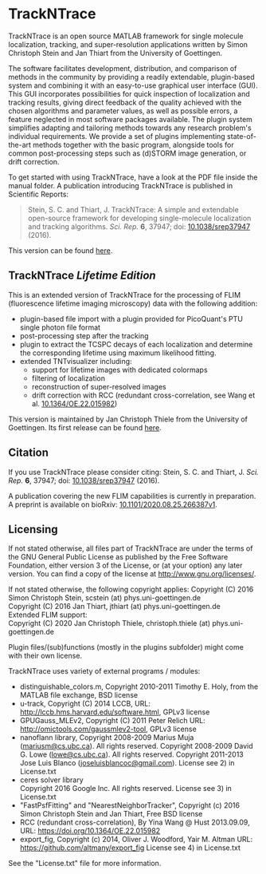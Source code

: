 # TrackNTrace

TrackNTrace is an open source MATLAB framework for single molecule localization, tracking, and super-resolution applications written by Simon Christoph Stein and Jan Thiart from the University of Goettingen.

The software facilitates development, distribution, and comparison of methods in the community by providing a readily extendable, plugin-based system and combining it with an easy-to-use graphical user interface (GUI). This GUI incorporates possibilities for quick inspection of localization and tracking results, giving direct feedback of the quality achieved with the chosen algorithms and parameter values, as well as possible errors, a feature neglected in most software packages available. The plugin system simplifies adapting and tailoring methods towards any research problem's individual requirements. We provide a set of plugins implementing state-of-the-art methods together with the basic program, alongside tools for common post-processing steps such as (d)STORM image generation, or drift correction.

To get started with using TrackNTrace, have a look at the PDF file inside the manual folder.
A publication introducing TrackNTrace is published in Scientific Reports:

>Stein, S. C. and Thiart, J. TrackNTrace: A simple and extendable open-source framework for developing single-molecule localization and tracking algorithms. *Sci. Rep.* **6**, 37947; doi: [10.1038/srep37947](https://doi.org/10.1038/srep37947) (2016).

This version can be found [here](../../releases/tag/v1.03).

## TrackNTrace *Lifetime Edition*
This is an extended version of TrackNTrace for the processing of FLIM (fluorescence lifetime imaging microscopy) data with the following addition:
* plugin-based file import with a plugin provided for PicoQuant's PTU single photon file format
* post-processing step after the tracking
* plugin to extract the TCSPC decays of each localization and determine the corresponding lifetime using maximum likelihood fitting.
* extended TNTvisualizer including:
	* support for lifetime images with dedicated colormaps
	* filtering of localization
	* reconstruction of super-resolved images
	* drift correction with RCC (redundant cross-correlation, see Wang et al. [10.1364/OE.22.015982](https://doi.org/10.1364/OE.22.015982))
	
This version is maintained by Jan Christoph Thiele from the University of Goettingen. Its first release can be found [here](../../releases/tag/v2.0).


## Citation
If you use TrackNTrace please consider citing: 
Stein, S. C. and Thiart, J. *Sci. Rep.* **6**, 37947; doi: [10.1038/srep37947](https://doi.org/10.1038/srep37947) (2016).

A publication covering the new FLIM capabilities is currently in preparation. A preprint is available on bioRxiv: [10.1101/2020.08.25.266387v1](https://www.biorxiv.org/content/10.1101/2020.08.25.266387v1).

## Licensing

If not stated otherwise, all files part of TrackNTrace are under the terms of the GNU General Public License as published by
the Free Software Foundation, either version 3 of the License, or (at your option) any later version.
You can find a copy of the license at <http://www.gnu.org/licenses/>.

If not stated otherwise, the following copyright applies:
 Copyright (C) 2016  Simon Christoph Stein, scstein (at) phys.uni-goettingen.de  
 Copyright (C) 2016  Jan Thiart, jthiart (at) phys.uni-goettingen.de  
Extended FLIM support:  
 Copyright (C) 2020  Jan Christoph Thiele, christoph.thiele (at) phys.uni-goettingen.de

Plugin files/(sub)functions (mostly in the plugins subfolder) might come with their own license.

TrackNTrace uses variety of external programs / modules:

* distinguishable_colors.m, 
	Copyright 2010-2011 Timothy E. Holy, 
	from the MATLAB file exchange, 
	BSD license
* u-track, 
	Copyright (C) 2014 LCCB, 
	URL: http://lccb.hms.harvard.edu/software.html, 
	GPLv3 license
* GPUGauss_MLEv2, 
	Copyright (C) 2011 Peter Relich
	URL: http://omictools.com/gaussmlev2-tool, 
	GPLv3 license
* nanoflann library, 
	Copyright 2008-2009  Marius Muja (mariusm@cs.ubc.ca). All rights reserved.
	Copyright 2008-2009  David G. Lowe (lowe@cs.ubc.ca). All rights reserved.
	Copyright 2011-2013  Jose Luis Blanco (joseluisblancoc@gmail.com).
	License see 2) in License.txt
* ceres solver library	
	Copyright 2016 Google Inc. All rights reserved.
	License see 3) in License.txt 
* "FastPsfFitting" and "NearestNeighborTracker",
    Copyright (c) 2016 Simon Christoph Stein and Jan Thiart,
    Free BSD license
* RCC (redundant cross-correlation),
    By Yina Wang @ Hust 2013.09.09, 
    URL: https://doi.org/10.1364/OE.22.015982
* export_fig,
    Copyright (c) 2014, Oliver J. Woodford, Yair M. Altman
    URL: https://github.com/altmany/export_fig
	License see 4) in License.txt

See the "License.txt" file for more information.
